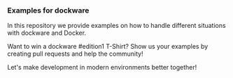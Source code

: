 ### Examples for dockware

In this repository we provide examples on how to handle different situations with dockware and Docker.

Want to win a dockware #edition1 T-Shirt?
Show us your examples by creating pull requests and help the community!

Let's make development in modern environments better together!
